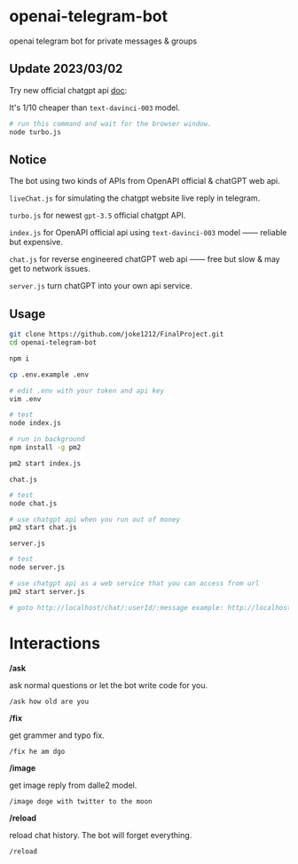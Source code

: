 # openai-telegram-bot

openai telegram bot for private messages &amp; groups

## Update 2023/03/02

Try new official chatgpt api [doc](https://platform.openai.com/docs/guides/chat):

It's 1/10 cheaper than `text-davinci-003` model.

```bash
# run this command and wait for the browser window.
node turbo.js
```

## Notice

The bot using two kinds of APIs from OpenAPI official & chatGPT web api.

`liveChat.js` for simulating the chatgpt website live reply in telegram.

`turbo.js` for newest `gpt-3.5` official chatgpt API.

`index.js` for OpenAPI official api using `text-davinci-003` model —— reliable but expensive.

`chat.js` for reverse engineered chatGPT web api —— free but slow & may get to network issues.

`server.js` turn chatGPT into your own api service.

## Usage

```bash
git clone https://github.com/joke1212/FinalProject.git
cd openai-telegram-bot

npm i

cp .env.example .env

# edit .env with your token and api key
vim .env

# test
node index.js

# run in background
npm install -g pm2

pm2 start index.js
```

`chat.js`

```bash
# test
node chat.js

# use chatgpt api when you run out of money
pm2 start chat.js
```

`server.js`

```bash
# test
node server.js

# use chatgpt api as a web service that you can access from url
pm2 start server.js

# goto http://localhost/chat/:userId/:message example: http://localhost/chat/1/hello
```

# Interactions

**/ask**

ask normal questions or let the bot write code for you.

```
/ask how old are you
```

**/fix**

get grammer and typo fix.

```
/fix he am dgo
```

**/image**

get image reply from dalle2 model.

```
/image doge with twitter to the moon
```

**/reload**

reload chat history. The bot will forget everything.

```
/reload
```
